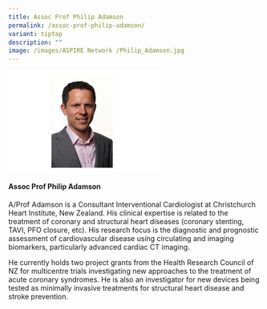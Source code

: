 ```yaml
---
title: Assoc Prof Philip Adamson
permalink: /assoc-prof-philip-adamson/
variant: tiptap
description: ""
image: /images/ASPIRE Network /Philip_Adamson.jpg
---
```

<p></p>
<div class="isomer-image-wrapper">
<img style="width: 60%;" height="auto" width="100%" alt="" src="/images/ASPIRE Network /Philip_Adamson.png">
</div>
<h4>Assoc Prof Philip Adamson</h4>
<p>A/Prof Adamson is a Consultant Interventional Cardiologist at Christchurch
Heart Institute, New Zealand. His clinical expertise is related to the
treatment of coronary and structural heart diseases (coronary stenting,
TAVI, PFO closure, etc). His research focus is the diagnostic and prognostic
assessment of cardiovascular disease using circulating and imaging biomarkers,
particularly advanced cardiac CT imaging.</p>
<p>He currently holds two project grants from the Health Research Council
of NZ for multicentre trials investigating new approaches to the treatment
of acute coronary syndromes. He is also an investigator for new devices
being tested as minimally invasive treatments for structural heart disease
and stroke prevention.</p>
<p></p>